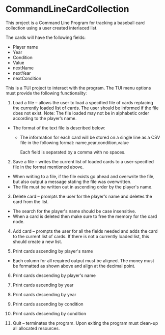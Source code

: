# CommandLineCardCollection

This project is a Command Line Program for tracking a baseball card collection using a user created interlaced list.

The cards will have the following fields:
* Player name
* Year
* Condition
* Value
* nextName
* nextYear
* nextCondition

This is a TUI project to interact with the program. The TUI menu options must provide the following functionality:

1. Load a file – allows the user to load a specified file of cards replacing the currently loaded list of cards. The user should be informed if the file does not exist. Note: The file loaded may not be in alphabetic order according to the player’s name.
  * The format of the text file is described below:
    * The information for each card will be stored on a single line as a CSV file in the following format:
        name,year,condition,value
      
      Each field is separated by a comma with no spaces.
      
2. Save a file – writes the current list of loaded cards to a user-specified file in the
format mentioned above.
  * When writing to a file, if the file exists go ahead and overwrite the file, but also output a message stating the file was overwritten.
  * The file must be written out in ascending order by the player's name.
  
3. Delete card – prompts the user for the player's name and deletes the card from the list.
  * The search for the player's name should be case insensitive.
  * When a card is deleted then make sure to free the memory for the card node.
  
4. Add card – prompts the user for all the fields needed and adds the card to the current list of cards. If there is not a currently loaded list, this should create a new list.

5. Print cards ascending by player's name

  * Each column for all required output must be aligned. The money must be formatted as shown above and align at the decimal point.

6. Print cards descending by player's name

7. Print cards ascending by year

8. Print cards descending by year 

9. Print cards ascending by condition

10. Print cards descending by condition

11. Quit – terminates the program. Upon exiting the program must clean-up all allocated
resources.
